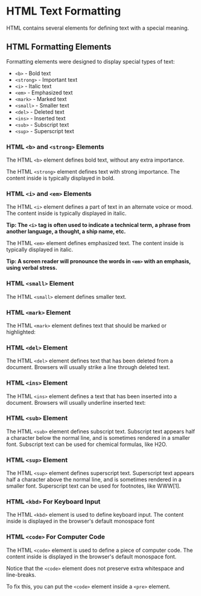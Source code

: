 # HTML Text Formatting

HTML contains several elements for defining text with a special meaning.

## HTML Formatting Elements

Formatting elements were designed to display special types of text:

- `<b>` - Bold text
- `<strong>` - Important text
- `<i>` - Italic text
- `<em>` - Emphasized text
- `<mark>` - Marked text
- `<small>` - Smaller text
- `<del>` - Deleted text
- `<ins>` - Inserted text
- `<sub>` - Subscript text
- `<sup>` - Superscript text

### HTML `<b>` and `<strong>` Elements

The HTML `<b>` element defines bold text, without any extra importance.

The HTML `<strong>` element defines text with strong importance. The content inside is typically displayed in bold.

### HTML `<i>` and `<em>` Elements

The HTML `<i>` element defines a part of text in an alternate voice or mood. The content inside is typically displayed in italic.

**Tip: The `<i>` tag is often used to indicate a technical term, a phrase from another language, a thought, a ship name, etc.**

The HTML `<em>` element defines emphasized text. The content inside is typically displayed in italic.

**Tip: A screen reader will pronounce the words in `<em>` with an emphasis, using verbal stress.**

### HTML `<small>` Element

The HTML `<small>` element defines smaller text.

### HTML `<mark>` Element

The HTML `<mark>` element defines text that should be marked or highlighted:

### HTML `<del>` Element

The HTML `<del>` element defines text that has been deleted from a document. Browsers will usually strike a line through deleted text.

### HTML `<ins>` Element

The HTML `<ins>` element defines a text that has been inserted into a document. Browsers will usually underline inserted text:

### HTML `<sub>` Element

The HTML `<sub>` element defines subscript text. Subscript text appears half a character below the normal line, and is sometimes rendered in a smaller font. Subscript text can be used for chemical formulas, like H2O.

### HTML `<sup>` Element

The HTML `<sup>` element defines superscript text. Superscript text appears half a character above the normal line, and is sometimes rendered in a smaller font. Superscript text can be used for footnotes, like WWW[1].

### HTML `<kbd>` For Keyboard Input

The HTML `<kbd>` element is used to define keyboard input. The content inside is displayed in the browser's default monospace font

### HTML `<code>` For Computer Code

The HTML `<code>` element is used to define a piece of computer code. The content inside is displayed in the browser's default monospace font.

Notice that the `<code>` element does not preserve extra whitespace and line-breaks.

To fix this, you can put the `<code>` element inside a `<pre>` element.

